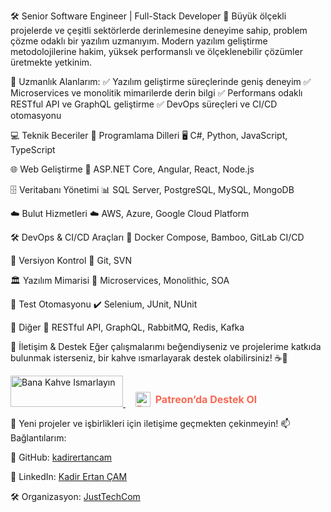 🛠 Senior Software Engineer | Full-Stack Developer
🚀 Büyük ölçekli projelerde ve çeşitli sektörlerde derinlemesine deneyime sahip, problem çözme odaklı bir yazılım uzmanıyım. Modern yazılım geliştirme metodolojilerine hakim, yüksek performanslı ve ölçeklenebilir çözümler üretmekte yetkinim.

📌 Uzmanlık Alanlarım:
✅ Yazılım geliştirme süreçlerinde geniş deneyim
✅ Microservices ve monolitik mimarilerde derin bilgi
✅ Performans odaklı RESTful API ve GraphQL geliştirme
✅ DevOps süreçleri ve CI/CD otomasyonu

💻 Teknik Beceriler
📌 Programlama Dilleri
🖥 C#, Python, JavaScript, TypeScript

🌐 Web Geliştirme
🔹 ASP.NET Core, Angular, React, Node.js

🗄️ Veritabanı Yönetimi
📊 SQL Server, PostgreSQL, MySQL, MongoDB

☁️ Bulut Hizmetleri
☁️ AWS, Azure, Google Cloud Platform

🛠 DevOps & CI/CD Araçları
🔧 Docker Compose, Bamboo, GitLab CI/CD

🔗 Versiyon Kontrol
🔄 Git, SVN

🏛️ Yazılım Mimarisi
📐 Microservices, Monolithic, SOA

🧪 Test Otomasyonu
✔️ Selenium, JUnit, NUnit

📡 Diğer
🔹 RESTful API, GraphQL, RabbitMQ, Redis, Kafka

📌 İletişim & Destek
Eğer çalışmalarımı beğendiyseniz ve projelerime katkıda bulunmak isterseniz, bir kahve ısmarlayarak destek olabilirsiniz! ☕💛

<p align="left"> <a href="https://www.buymeacoffee.com/just_tech" target="_blank"> <img src="https://cdn.buymeacoffee.com/buttons/v2/default-yellow.png" alt="Bana Kahve Ismarlayın" width="180" height="50"> </a> 
   &nbsp;&nbsp;&nbsp;
 <a href="https://patreon.com/JustTech" target="_blank" style="display: inline-flex; align-items: center; text-decoration: none; font-weight: bold; font-size: 16px; color: #f96854;">
    <img src="https://logos-world.net/wp-content/uploads/2020/02/Patreon-Logo.png" alt="Patreon" width="24" height="24" style="margin-right: 8px;">
    Patreon’da Destek Ol
  </a>
</p>

🚀 Yeni projeler ve işbirlikleri için iletişime geçmekten çekinmeyin!
📫 Bağlantılarım:

📌 GitHub: [kadirertancam](https://github.com/kadirertancam)

📌 LinkedIn: [Kadir Ertan ÇAM](https://www.linkedin.com/in/kadir-ertan-%C3%A7am-6438a5112/)

🛠️ Organizasyon: [JustTechCom](https://github.com/JustTechCom)

